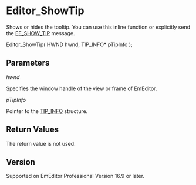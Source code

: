# Editor\_ShowTip

Shows or hides the tooltip. You can use this inline function or explicitly send the [EE\_SHOW\_TIP](../message/ee_show_tip) message.

Editor\_ShowTip( HWND hwnd, TIP\_INFO\* pTipInfo );

## Parameters

_hwnd_

Specifies the window handle of the view or frame of EmEditor.

_pTipInfo_

Pointer to the [TIP\_INFO](../structure/tip_info) structure.

## Return Values

The return value is not used.

## Version

Supported on EmEditor Professional Version 16.9 or later.
